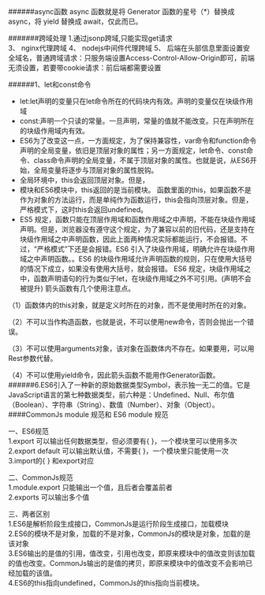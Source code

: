 ######async函数
async 函数就是将 Generator 函数的星号（*）替换成 async，将 yield 替换成 await，仅此而已。



#######跨域处理
1.通过jsonp跨域,只能实现get请求        
3、 nginx代理跨域
4、 nodejs中间件代理跨域
5、 后端在头部信息里面设置安全域名，普通跨域请求：只服务端设置Access-Control-Allow-Origin即可，前端无须设置，若要带cookie请求：前后端都需要设置

######1、let和const命令
* let:let声明的变量只在let命令所在的代码块内有效。声明的变量仅在块级作用域
* const:声明一个只读的常量。一旦声明，常量的值就不能改变。只在声明所在的块级作用域内有效。
* ES6为了改变这一点，一方面规定，为了保持兼容性，var命令和function命令声明的全局变量，依旧是顶层对象的属性；另一方面规定，let命令、const命令、class命令声明的全局变量，不属于顶层对象的属性。也就是说，从ES6开始，全局变量将逐步与顶层对象的属性脱钩。
* 全局环境中，this会返回顶层对象。但是，
* 模块和ES6模块中，this返回的是当前模块。
函数里面的this，如果函数不是作为对象的方法运行，而是单纯作为函数运行，this会指向顶层对象。但是，严格模式下，这时this会返回undefined。
* ES5 规定，函数只能在顶层作用域和函数作用域之中声明，不能在块级作用域声明。但是，浏览器没有遵守这个规定，为了兼容以前的旧代码，还是支持在块级作用域之中声明函数，因此上面两种情况实际都能运行，不会报错。不过，“严格模式”下还是会报错。ES6 引入了块级作用域，明确允许在块级作用域之中声明函数。。ES6 的块级作用域允许声明函数的规则，只在使用大括号的情况下成立，如果没有使用大括号，就会报错。
ES6 规定，块级作用域之中，函数声明语句的行为类似于let，在块级作用域之外不可引用。(声明不会被提升)
箭头函数有几个使用注意点。

（1）函数体内的this对象，就是定义时所在的对象，而不是使用时所在的对象。

（2）不可以当作构造函数，也就是说，不可以使用new命令，否则会抛出一个错误。

（3）不可以使用arguments对象，该对象在函数体内不存在。如果要用，可以用Rest参数代替。

（4）不可以使用yield命令，因此箭头函数不能用作Generator函数。
######6.ES6引入了一种新的原始数据类型Symbol，表示独一无二的值。它是JavaScript语言的第七种数据类型，前六种是：Undefined、Null、布尔值（Boolean）、字符串（String）、数值（Number）、对象（Object）。
####CommonJs module 规范和 ES6 module 规范

一、ES6规范  
1.export 可以输出任何数据类型，但必须要有{ }，一个模块里可以使用多次   
2.export default 可以输出默认值，不需要{ }，一个模块里只能使用一次  
3.import的{ } 和export对应

二、CommonJs规范  
1.module.export 只能输出一个值，且后者会覆盖前者  
2.exports 可以输出多个值  

三、两者区别  
1.ES6是解析阶段生成接口，CommonJs是运行阶段生成接口，加载模块  
2.ES6的模块不是对象，加载的不是对象，CommonJs的模块是对象，加载的是该对象  
3.ES6输出的是值的引用，值改变，引用也改变，即原来模块中的值改变则该加载的值也改变。CommonJs输出的是值的拷贝，即原来模块中的值改变不会影响已经加载的该值。  
4.ES6的this指向undefined，CommonJs的this指向当前模块。